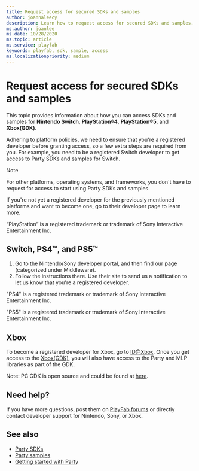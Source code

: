 ```yaml
---
title: Request access for secured SDKs and samples
author: joannaleecy
description: Learn how to request access for secured SDKs and samples.
ms.author: joanlee
ms.date: 10/28/2020
ms.topic: article
ms.service: playfab
keywords: playfab, sdk, sample, access
ms.localizationpriority: medium
---
```


# Request access for secured SDKs and samples

This topic provides information about how you can access SDKs and samples for **Nintendo Switch**, **PlayStation&#174;4**, **PlayStation&#174;5**, and **Xbox(GDK)**.

Adhering to platform policies, we need to ensure that you're a registered developer before granting access, so a few extra steps are required from you. For example, you need to be a registered Switch developer to get access to Party SDKs and samples for Switch.

>[!NOTE]
>For other platforms, operating systems, and frameworks, you don't have to request for access to start using Party SDKs and samples.

If you're not yet a registered developer for the previously mentioned platforms and want to become one, go to their developer page to learn more.

“PlayStation” is a registered trademark or trademark of Sony Interactive Entertainment Inc.


## Switch, PS4&#8482;, and PS5&#8482;

1. Go to the Nintendo/Sony developer portal, and then find our page (categorized under Middleware).
2. Follow the instructions there. Use their site to send us a notification to let us know that you're a registered developer.

"PS4" is a registered trademark or trademark of Sony Interactive Entertainment Inc.

"PS5" is a registered trademark or trademark of Sony Interactive Entertainment Inc.

## Xbox

To become a registered developer for Xbox, go to [ID@Xbox](https://www.xbox.com/Developers/id). Once you get access to the [Xbox(GDK)](https://www.microsoft.com/en-us/software-download/gdk), you will also have access to the Party and MLP libraries as part of the GDK.

Note: PC GDK is open source and could be found at [here](https://aka.ms/gdk).

## Need help?

If you have more questions, post them on [PlayFab forums](https://community.playfab.com/index.html) or directly contact developer support for Nintendo, Sony, or Xbox.

## See also

* [Party SDKs](party-sdks.md)
* [Party samples](party-samples.md)
* [Getting started with Party](party-getting-started.md)
